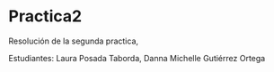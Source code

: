 # Practica2

Resolución de la segunda practica, 

Estudiantes: Laura Posada Taborda, Danna Michelle Gutiérrez Ortega
